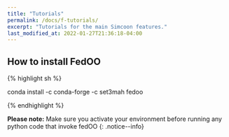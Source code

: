 ```yaml
---
title: "Tutorials"
permalink: /docs/f-tutorials/
excerpt: "Tutorials for the main Simcoon features."
last_modified_at: 2022-01-27T21:36:18-04:00
---
```



## How to install FedOO

{% highlight sh %}

conda install -c conda-forge -c set3mah fedoo

{% endhighlight %}

**Please note:** Make sure you activate your environment before running any python code that invoke fedOO
{: .notice--info}


